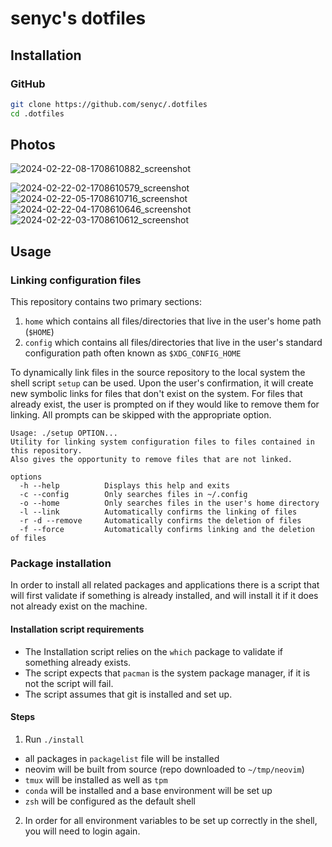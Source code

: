 # senyc's dotfiles

## Installation 

### GitHub

```bash
git clone https://github.com/senyc/.dotfiles
cd .dotfiles
```

## Photos
![2024-02-22-08-1708610882_screenshot](https://github.com/senyc/.dotfiles/assets/95313103/383ae458-53e0-4a1c-8a02-7eb810f55fea)

![2024-02-22-02-1708610579_screenshot](https://github.com/senyc/.dotfiles/assets/95313103/f15ad182-7e1e-4415-bde7-4a2818f5ce35)
![2024-02-22-05-1708610716_screenshot](https://github.com/senyc/.dotfiles/assets/95313103/9b186ac4-6101-49bd-8a3d-b09f12000900)
![2024-02-22-04-1708610646_screenshot](https://github.com/senyc/.dotfiles/assets/95313103/17fe6d7e-1a92-4c81-9c91-8cdf437ab6c9)
![2024-02-22-03-1708610612_screenshot](https://github.com/senyc/.dotfiles/assets/95313103/7ec54c43-0823-45c1-bec2-6cbc5b19fc4b)





## Usage 

### Linking configuration files

This repository contains two primary sections:
  1. `home` which contains all files/directories that live in the user's home path (`$HOME`)
  2. `config` which contains all files/directories that live in the user's standard configuration path often known as `$XDG_CONFIG_HOME`

To dynamically link files in the source repository to the local system the shell script `setup` can be used. Upon the user's confirmation, it will create new symbolic links for files that don't exist on the system. For files that already exist, the user is prompted on if they would like to remove them for linking. All prompts can be skipped with the appropriate option.

```
Usage: ./setup OPTION...
Utility for linking system configuration files to files contained in this repository.
Also gives the opportunity to remove files that are not linked.

options
  -h --help          Displays this help and exits
  -c --config        Only searches files in ~/.config
  -o --home          Only searches files in the user's home directory
  -l --link          Automatically confirms the linking of files
  -r -d --remove     Automatically confirms the deletion of files
  -f --force         Automatically confirms linking and the deletion of files
```

### Package installation

In order to install all related packages and applications there is a script that will first validate if something is already installed, and will install it if it does not already exist on the machine.

#### Installation script requirements

- The Installation script relies on the `which` package to validate if something already exists.
- The script expects that `pacman` is the system package manager, if it is not the script will fail.
- The script assumes that git is installed and set up.

#### Steps

1. Run `./install`
  - all packages in `packagelist` file will be installed
  - neovim will be built from source (repo downloaded to `~/tmp/neovim`)
  - `tmux` will be installed as well as `tpm`
  - `conda` will be installed and a base environment will be set up
  - `zsh` will be configured as the default shell
2. In order for all environment variables to be set up correctly in the shell, you will need to login again.
